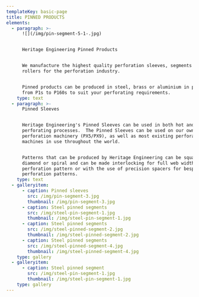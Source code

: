 ```yaml
---
templateKey: basic-page
title: PINNED PRODUCTS
elements:
  - paragraph: >-
      ![](/img/pin-segment-5-1-.jpg)


      Heritage Engineering Pinned Products


      We manufacture the highest quality perforation sleeves, segments and pin
      rollers for the perforation industry.


      Pinned products can be produced in steel, brass or aluminium in patterns
      from P1s to P160s to suit your perforating requirements.
    type: text
  - paragraph: >-
      Pinned Sleeves


      Heritage Engineering's Pinned Sleeves can be used in both hot and cold
      perforating processes.  The Pinned Sleeves can be used on our own
      perforation machinery (PX5/PX9), as well as most existing perforating
      machines in use throughout the world.


      Patterns that can be produced by Heritage Engineering can be square,
      diamond or spiral and can be made interlocking for full web width
      perforation pattern or with the use of precision spacers for bespoke
      perforation patterns.
    type: text
  - galleryitem:
      - caption: Pinned sleeves
        src: /img/pin-segment-3.jpg
        thumbnail: /img/pin-segment-3.jpg
      - caption: Steel pinned segments
        src: /img/steel-pin-segment-1.jpg
        thumbnail: /img/steel-pin-segment-1.jpg
      - caption: Steel pinned segments
        src: /img/steel-pinned-segment-2.jpg
        thumbnail: /img/steel-pinned-segment-2.jpg
      - caption: Steel pinned segments
        src: /img/steel-pinned-segment-4.jpg
        thumbnail: /img/steel-pinned-segment-4.jpg
    type: gallery
  - galleryitem:
      - caption: Steel pinned segment
        src: /img/steel-pin-segment-1.jpg
        thumbnail: /img/steel-pin-segment-1.jpg
    type: gallery
---
```


